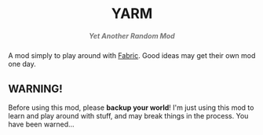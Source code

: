 <h1 style="text-align: center;">YARM</h1>
<h5 style="text-align: center; color: #777;"><i>Yet Another Random Mod</i></h3>

A mod simply to play around with [Fabric](fabricmc.net). Good ideas may get their own mod one day.

## WARNING!

Before using this mod, please **backup your world**! I'm just using this mod to learn and play around with stuff, and may break things in the process. You have been warned...
